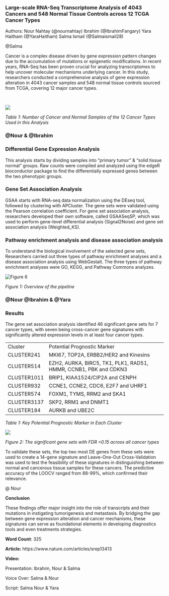 ### **Large-scale RNA-Seq Transcriptome Analysis of 4043 Cancers and 548 Normal Tissue Controls across 12 TCGA Cancer Types**

Authors: Nour Nahtay (@nournahtay) Ibrahim (@IbrahimFangary) Yara Haitham (@YaraHaitham) Salma Ismail (@Salmaismail28)

@Salma

Cancer is a complex disease driven by gene expression pattern changes due to the accumulation of mutations or epigenetic modifications. In recent years, RNA-Seq has been proven crucial for analyzing transcriptomes to help uncover molecular mechanisms underlying cancer. In this study, researchers conducted a comprehensive analysis of gene expression alteration in 4043 cancer samples and 548 normal tissue controls sourced from TCGA, covering 12 major cancer types.

 

![](https://lh7-rt.googleusercontent.com/docsz/AD_4nXe4TbygBsP90AzNLMJBK3pX_1N_NLqUfBfFrR2802s7H9L0rqOQsJp4jACQVoaXVgKSk2LR6J0hp9y2bgkgSXWsOwvfShWS2PfOL6VS1kcIysfRIJFGUL0Ml-nAPtWiCYFcdF6bUdDWHbufOhR7LCE_Kyrn?key=r-gOvmhs1nKRqmGTtCDj6A)

_Table 1: Number of Cancer and Normal Samples of the 12 Cancer Types Used in this Analysis_


### @Nour & @Ibrahim

### **Differential Gene Expression Analysis**

This analysis starts by dividing samples into “primary tumor” & “solid tissue normal” groups. Raw counts were compiled and analyzed using the edgeR bioconductor package to find the differentially expressed genes between the two phenotypic groups.


### **Gene Set Association Analysis**

GSAA starts with RNA-seq data normalization using the DEseq tool, followed by clustering with APCluster. The gene sets were validated using the Pearson correlation coefficient. For gene set association analysis, researchers developed their own software, called GSAASeqSP, which was used to perform gene-level differential analysis (Signal2Noise) and gene set association analysis (Weighted\_KS).


### **Pathway enrichment analysis and disease association analysis**

To understand the biological involvement of the selected gene sets, Researchers carried out three types of pathway enrichment analyses and a disease association analysis using WebGestalt. The three types of pathway enrichment analyses were GO, KEGG, and Pathway Commons analyzes.

![Figure 6](https://lh7-rt.googleusercontent.com/docsz/AD_4nXdZzGfWwyVpb835etErlmD0TnDjyjw3Iukh8HTmJxw8VWN9fzTPZrBmCWEMp69Vle4gxuY74wkAs48cxfFG2_mdPGE5Z7-wi5XXBCOB8dXjmJTlkglLgz4eb09zpAiS_QJrW_TdcdzaL8fGlLy8s5XOqVg?key=r-gOvmhs1nKRqmGTtCDj6A)

_Figure 1: Overview of the pipeline_


### @Nour @Ibrahim & @Yara

### **Results** 

The gene set association analysis identified 46 significant gene sets for 7 cancer types, with seven being cross-cancer gene signatures with significantly altered expression levels in at least four cancer types. 

|             |                                                                  |
| ----------- | ---------------------------------------------------------------- |
| Cluster     | Potential Prognostic Marker                                      |
| CLUSTER241  | MKI67, TOP2A, ERBB2/HER2 and Kinesins                            |
| CLUSTER514  | EZH2, AURKA, BIRC5, TK1, PLK1, RAD51, HMMR, CCNB1, PBK and CDKN3 |
| CLUSTER1011 | BRIP1, KIAA1524/CIP2A and CENPH                                  |
| CLUSTER932  | CCNE1, CCNE2, CDC6, E2F7 and UHRF1                               |
| CLUSTER574  | FOXM1, TYMS, RRM2 and SKA1                                       |
| CLUSTER3137 | SKP2, RRM1 and DNMT1                                             |
| CLUSTER184  | AURKB and UBE2C                                                  |

_Table 1: Key Potential Prognostic Marker in Each Cluster_ 

![](https://lh7-rt.googleusercontent.com/docsz/AD_4nXfb2Fa5VIMBuC4adUKmI5kr1BGrmFl6DCmW1rHtm8t-L2VQ5aSl6qlOzP9Hf7E33IZs_vB23FA5aW2S9XeG0TUxl3geqM1ulvmorWwKeXbJi7YwLszeaUUg4X_rRQuSEUNAAIdaUMZ3UMcq08E1JrA9gm8?key=r-gOvmhs1nKRqmGTtCDj6A)

_Figure 2: The significant gene sets with FDR <0.15 across all cancer types_

To validate these sets, the top two most DE genes from these sets were used to create a 14-gene signature and Leave-One-Out Cross-Validation was used to test the feasibility of these signatures in distinguishing between normal and cancerous tissue samples for these cancers. The predictive accuracy of the LOOCV ranged from 88-99%, which confirmed their relevance.

@ Nour 

**Conclusion**

These findings offer major insight into the role of transcripts and their mutations in instigating tumorigenesis and metastasis. By bridging the gap between gene expression alteration and cancer mechanisms, these signatures can serve as foundational elements in developing diagnostics tools and even treatments strategies. 

**Word Count**: 325

**Article:** https\://www\.nature.com/articles/srep13413

**Video:**

Presentation: Ibrahim, Nour & Salma

Voice Over: Salma & Nour

Script: Salma Nour & Yara
